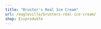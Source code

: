 ```yaml
---
title: "Bruster's Real Ice Cream"
url: /eagleville/brusters-real-ice-cream/
shop: Eisprodukte
---
```

